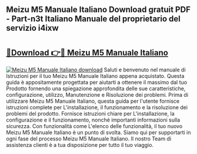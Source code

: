 ## Meizu M5 Manuale Italiano Download gratuit PDF - Part-n3t Italiano Manuale del proprietario del servizio i4ixw

# <h2><a href="http://dfd76b.blite.top/?on=Meizu+M5+Manuale+Italiano">🔗Download 👉🔴 Meizu M5 Manuale Italiano</a></h2>

[![Meizu M5 Manuale Italiano download](https://i.imgur.com/lujVjoI.png)](http://dfd76b.blite.top/?on=Meizu+M5+Manuale+Italiano)
Saluti e benvenuto nel manuale di Istruzioni per il tuo Meizu M5 Manuale Italiano appena acquistato. Questa guida è appositamente progettata per aiutarti a ottenere il massimo dal tuo Prodotto fornendo una spiegazione approfondita delle sue caratteristiche, configurazione, utilizzo, Manutenzione e Risoluzione dei problemi. Prima di utilizzare Meizu M5 Manuale Italiano, questa guida per l'utente fornisce istruzioni complete per L'installazione, il funzionamento e la risoluzione dei problemi del prodotto. Fornisce istruzioni chiare per L'installazione, la configurazione e il funzionamento, nonché importanti informazioni sulla sicurezza. Con funzionalità come L'elenco delle funzionalità, il tuo nuovo Meizu M5 Manuale Italiano è un punto di svolta. Siamo qui per supportarti in ogni fase del processo Meizu M5 Manuale Italiano. Il nostro Team di assistenza clienti è a tua disposizione per tutto il tuo viaggio.
